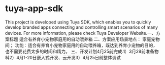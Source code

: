 # tuya-app-sdk
This project is developed using Tuya SDK, which enables you to quickly develop branded apps connecting and controlling smart scenarios of many devices.         For more information, please check Tuya Developer Website.一、方案标题
适合有养育小宠物家庭用的自动喂养箱
二、方案应用场景地点：
家庭宠物间；
功能：适合有养育小宠物家庭用的自动喂养箱，既达到养育小宠物的目的，也不需要花费太多的时间和精力。
三、开发计划4月25前完成.1）3月28前准备物料2）4月1-20日嵌入式开发、云开发3）4月25日前整体调试
